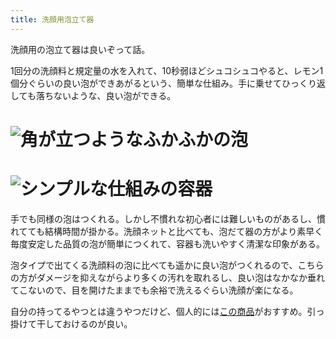 ```yaml
---
title: 洗顔用泡立て器
---
```

洗顔用の泡立て器は良いぞって話。

1回分の洗顔料と規定量の水を入れて、10秒弱ほどシュコシュコやると、レモン1個分ぐらいの良い泡ができあがるという、簡単な仕組み。手に乗せてひっくり返しても落ちないような、良い泡ができる。

![](https://lh6.googleusercontent.com/LlaC-g04ZpdySATxdnJw5gzV4cKxaO2wWAauovjdayLT7Hao5kfeWpB9xltJwwH9HipsZDW-Dc1ilEPOj_kZ4qr7VvRA9ctG2uMnUMNTYlmkbeqcj5TYe62_RF7tUq9brh2ROzlvKwKHi-LoaSMpjqfkOrUj_-THVX0d-Nt_eN1FXK0bcYcjfn7YyBeO "角が立つようなふかふかの泡")
===================================================================================================================================================================================================================================================

![](https://lh3.googleusercontent.com/gQuf_nnijoKmIPxH3WEYRCKnYnqdjCrP09Vljkl4mAXxtxMn3vUvIpxQXc1UXXjhP2CblTr8hkIfoBe_Q4xeXWgK_5fQ1uWKkj7OfefB8sltk0_yssrbPyV1IJQ6akC_z-86fqeznvvZ_rATarj-y9qM5HBlJaWWQp8qM47L8XtziOCMv0m5LPSgfsYN "シンプルな仕組みの容器")
=================================================================================================================================================================================================================================================

手でも同様の泡はつくれる。しかし不慣れな初心者には難しいものがあるし、慣れてても結構時間が掛かる。洗顔ネットと比べても、泡だて器の方がより素早く毎度安定した品質の泡が簡単につくれて、容器も洗いやすく清潔な印象がある。

泡タイプで出てくる洗顔料の泡に比べても遥かに良い泡がつくれるので、こちらの方がダメージを抑えながらより多くの汚れを取れるし、良い泡はなかなか垂れてこないので、目を開けたままでも余裕で洗えるぐらい洗顔が楽になる。

自分の持ってるやつとは違うやつだけど、個人的には[この商品](https://www.amazon.co.jp/dp/B09KMP9GDN)がおすすめ。引っ掛けて干しておけるのが良い。

